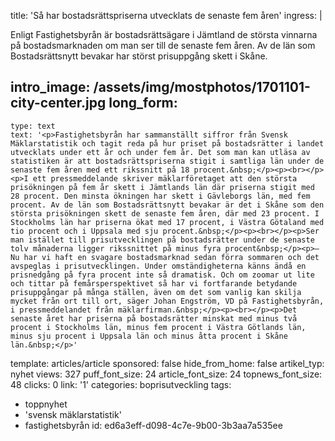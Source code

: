 title: 'Så har bostadsrättspriserna utvecklats de senaste fem åren'
ingress: |
  <p>Enligt Fastighetsbyrån är bostadsrättsägare i Jämtland de största vinnarna på bostadsmarknaden om man ser till de senaste fem åren. Av de län som Bostadsrättsnytt bevakar har störst prisuppgång skett i Skåne.
  </p>
  
intro_image: /assets/img/mostphotos/1701101-city-center.jpg
long_form:
  -
    type: text
    text: '<p>Fastighetsbyrån har sammanställt siffror från Svensk Mäklarstatistik och tagit reda på hur priset på bostadsrätter i landet utvecklats under ett år och under fem år. Det som man kan utläsa av statistiken är att bostadsrättspriserna stigit i samtliga län under de senaste fem åren med ett rikssnitt på 18 procent.&nbsp;</p><p><br></p><p>I ett pressmeddelande skriver mäklarföretaget att den största prisökningen på fem år skett i Jämtlands län där priserna stigit med 28 procent. Den minsta ökningen har skett i Gävleborgs län, med fem procent. Av de län som Bostadsrättsnytt bevakar är det i Skåne som den största prisökningen skett de senaste fem åren, där med 23 procent. I Stockholms län har priserna ökat med 17 procent, i Västra Götaland med tio procent och i Uppsala med sju procent.&nbsp;</p><p><br></p><p>Ser man istället till prisutvecklingen på bostadsrätter under de senaste tolv månaderna ligger rikssnittet på minus fyra procent&nbsp;</p><p>– Nu har vi haft en svagare bostadsmarknad sedan förra sommaren och det avspeglas i prisutvecklingen. Under omständigheterna känns ändå en prisnedgång på fyra procent inte så dramatisk. Och om zoomar ut lite och tittar på femårsperspektivet så har vi fortfarande betydande prisuppgångar på många ställen, även om det som vanlig kan skilja mycket från ort till ort, säger Johan Engström, VD på Fastighetsbyrån, i pressmeddelandet från mäklarfirman.&nbsp;</p><p><br></p><p>Det senaste året har priserna på bostadsrätter minskat med minus två procent i Stockholms län, minus fem procent i Västra Götlands län, minus sju procent i Uppsala län och minus åtta procent i Skåne län.&nbsp;</p>'
template: articles/article
sponsored: false
hide_from_home: false
artikel_typ: nyhet
views: 327
puff_font_size: 24
article_font_size: 24
topnews_font_size: 48
clicks: 0
link: '1'
categories: boprisutveckling
tags:
  - toppnyhet
  - 'svensk mäklarstatistik'
  - fastighetsbyrån
id: ed6a3eff-d098-4c7e-9b00-3b3aa7a535ee
